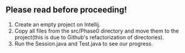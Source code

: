 ## Please read before proceeding!

1. Create an empty project on Intellij.
2. Copy all files from the src/Phase0 directory and move them to the project(this is due to Github's refactorization of directories).
3. Run the Session.java and Test.java to see our progress.
